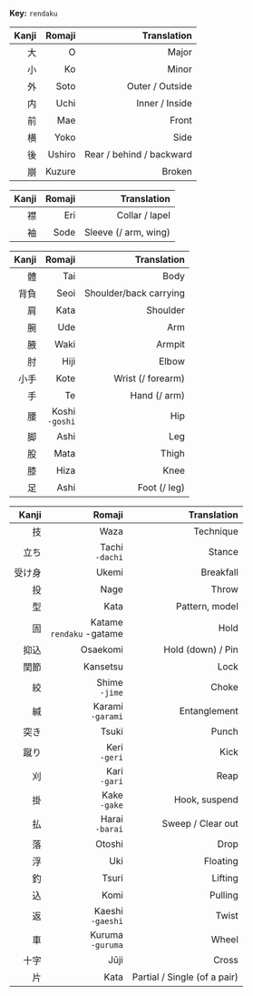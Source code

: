 **Key:** `rendaku`

| Kanji | Romaji | Translation |
|---:   | ---:   | ---:        |
| 大 | O | Major| 
| 小 | Ko | Minor| 
| 外 | Soto | Outer / Outside| 
| 内 | Uchi | Inner / Inside| 
| 前 | Mae | Front| 
| 横 | Yoko | Side| 
| 後 | Ushiro | Rear / behind / backward| 
| 崩 | Kuzure | Broken| 

| Kanji | Romaji | Translation |
|---:   | ---:   | ---:        |
| 襟 | Eri | Collar / lapel| 
| 袖 | Sode | Sleeve (/ arm, wing)| 

| Kanji | Romaji | Translation |
|---:   | ---:   | ---:        |
| 體 | Tai | Body| 
| 背負 | Seoi | Shoulder/back carrying| 
| 肩 | Kata | Shoulder| 
| 腕 | Ude | Arm| 
| 腋 | Waki | Armpit| 
| 肘 | Hiji | Elbow| 
| 小手 | Kote | Wrist (/ forearm)| 
| 手 | Te | Hand (/ arm)| 
| 腰 | Koshi <br> `-goshi` | Hip| 
| 脚 | Ashi | Leg| 
| 股 | Mata | Thigh| 
| 膝 | Hiza | Knee| 
| 足 | Ashi | Foot (/ leg)

| Kanji | Romaji | Translation |
|---:   | ---:   | ---:        |
技 | Waza | Technique| 
| 立ち | Tachi <br> `-dachi` | Stance| 
| 受け身 | Ukemi | Breakfall| 
| 投 | Nage | Throw| 
| 型 | Kata | Pattern, model| 
| 固 | Katame <br> `rendaku` -gatame | Hold| 
| 抑込 | Osaekomi | Hold (down) / Pin| 
| 関節 | Kansetsu | Lock| 
| 絞 | Shime <br> `-jime` | Choke| 
| 緘 | Karami <br> `-garami` | Entanglement| 
| 突き | Tsuki | Punch| 
| 蹴り | Keri <br> `-geri` | Kick| 
| 刈 | Kari <br> `-gari` | Reap| 
| 掛 | Kake <br> `-gake` | Hook, suspend| 
| 払 | Harai <br> `-barai` | Sweep / Clear out| 
| 落 | Otoshi | Drop| 
| 浮 | Uki | Floating| 
| 釣 | Tsuri | Lifting| 
| 込 | Komi | Pulling| 
| 返 | Kaeshi <br> `-gaeshi` | Twist| 
| 車 | Kuruma <br> `-guruma` | Wheel| 
| 十字 | Jūji | Cross| 
| 片 | Kata | Partial / Single (of a pair)
